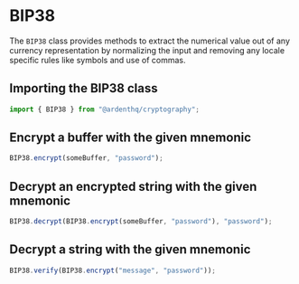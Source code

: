 # BIP38

The `BIP38` class provides methods to extract the numerical value out of any currency representation by normalizing the input and removing any locale specific rules like symbols and use of commas.

## Importing the BIP38 class

```typescript
import { BIP38 } from "@ardenthq/cryptography";
```

## Encrypt a buffer with the given mnemonic

```typescript
BIP38.encrypt(someBuffer, "password");
```

## Decrypt an encrypted string with the given mnemonic

```typescript
BIP38.decrypt(BIP38.encrypt(someBuffer, "password"), "password");
```

## Decrypt a string with the given mnemonic

```typescript
BIP38.verify(BIP38.encrypt("message", "password"));
```
